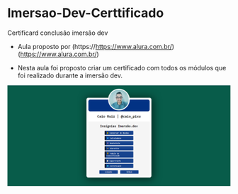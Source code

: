 # Imersao-Dev-Certtificado
Certificard conclusão imersão dev
* Aula proposto por (https://https://www.alura.com.br/) (https://www.alura.com.br/) 

* Nesta aula foi proposto criar um certificado com todos os módulos que foi realizado durante a imersão dev.

<img src="https://github.com/Caio-Ruiz-Romanato/Imersao-Dev-Certtificado/blob/main/Certificard.PNG?raw=true">

